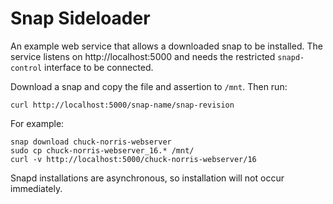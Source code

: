 # Snap Sideloader

An example web service that allows a downloaded snap to be installed.
The service listens on http://localhost:5000 and needs the restricted
`snapd-control` interface to be connected.

Download a snap and copy the file and assertion to `/mnt`. Then run:
```
curl http://localhost:5000/snap-name/snap-revision
```

For example:
```
snap download chuck-norris-webserver
sudo cp chuck-norris-webserver_16.* /mnt/
curl -v http://localhost:5000/chuck-norris-webserver/16
```

Snapd installations are asynchronous, so installation will not occur immediately.
